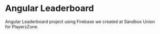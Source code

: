 # Angular Leaderboard
Angular Leaderboard project using Firebase we created at Sandbox Union for PlayerzZone. 
